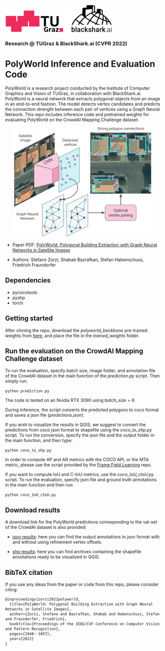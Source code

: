 
<img src="assets/logo.png" width="350">


### Research @ TUGraz & BlackShark.ai (CVPR 2022)

# PolyWorld Inference and Evaluation Code

PolyWorld is a research project conducted by the Institute of Computer Graphics and Vision of TUGraz, in collaboration with BlackShark.ai. PolyWorld is a neural network that extracts polygonal objects from an image in an end-to-end fashion. The model detects vertex candidates and predicts the connection strenght between each pair of vertices using a Graph Neural Network. This repo includes inference code and pretrained weights for evaluating PolyWorld on the CrowdAI Mapping Challenge dataset.

<p align="center">
  <img src="assets/teaser.png" width="450">
</p>

- Paper PDF: [PolyWorld: Polygonal Building Extraction with Graph Neural Networks in Satellite Images
](https://arxiv.org/abs/2111.15491)

- Authors: Stefano Zorzi, Shabab Bazrafkan, Stefan Habenschuss, Friedrich Fraundorfer

## Dependencies

- pycocotools
- pyshp
- torch

## Getting started

After cloning the repo, download the _polyworld_backbone_ pre-trained weights from [here](https://files.icg.tugraz.at/f/a0375b84e10a44aea669/?dl=1), and place the file in the _trained_weights_ folder.

## Run the evaluation on the CrowdAI Mapping Challenge dataset

To run the evaluation, specify batch size, image folder, and annotation file of the CrowdAI dataset in the main function of the _prediction.py_ script.
Then simply run:

`python prediction.py`

The code is tested on an Nvidia RTX 3090 using _batch_size = 6_.

During inference, the script converts the predicted polygons to coco format and saves a json file (_predictions.json_).

If you wish to visualize the results in QGIS, we suggest to convert the predictions from coco json format to shapefile using the _coco_to_shp.py_ script. 
To run the conversion, specify the json file and the output folder in the main function, and then type:

`python coco_to_shp.py`

In order to compute AP and AR metrics with the COCO API, or the MTA metric, please use the script provided by the [Frame Field Learning](https://github.com/Lydorn/Polygonization-by-Frame-Field-Learning) repo.

If you want to compute IoU and C-IoU metrics, use the _coco_IoU_cIoU.py_ script. To run the evaluation, specify json file and ground truth annotations in the main function and then run:

`python coco_IoU_cIoU.py`
 
## Download results

A download link for the PolyWorld predictions corresponding to the val-set of the CrowdAI dataset is also provided:

- [json results](https://files.icg.tugraz.at/d/1c7a26dd914d4e1fae98/): here you can find the output annotations in json format with and without using refinement vertex offsets.

- [shp results](https://files.icg.tugraz.at/d/06c7119eb35f431ca4c2/): here you can find archives containing the shapefile annotations ready to be visualized in QGIS.

## BibTeX citation

If you use any ideas from the paper or code from this repo, please consider citing:

```
@inproceedings{zorzi2022polyworld,
  title={PolyWorld: Polygonal Building Extraction with Graph Neural Networks in Satellite Images},
  author={Zorzi, Stefano and Bazrafkan, Shabab and Habenschuss, Stefan and Fraundorfer, Friedrich},
  booktitle={Proceedings of the IEEE/CVF Conference on Computer Vision and Pattern Recognition},
  pages={1848--1857},
  year={2022}
}
```

